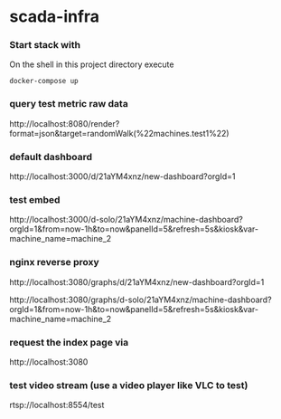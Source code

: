 # scada-infra

### Start stack with

On the shell in this project directory execute

```
docker-compose up
```

### query test metric raw data

http://localhost:8080/render?format=json&target=randomWalk(%22machines.test1%22)

### default dashboard

http://localhost:3000/d/21aYM4xnz/new-dashboard?orgId=1

### test embed

http://localhost:3000/d-solo/21aYM4xnz/machine-dashboard?orgId=1&from=now-1h&to=now&panelId=5&refresh=5s&kiosk&var-machine_name=machine_2

### nginx reverse proxy

http://localhost:3080/graphs/d/21aYM4xnz/new-dashboard?orgId=1

http://localhost:3080/graphs/d-solo/21aYM4xnz/machine-dashboard?orgId=1&from=now-1h&to=now&panelId=5&refresh=5s&kiosk&var-machine_name=machine_2

### request the index page via
http://localhost:3080

### test video stream (use a video player like VLC to test)
rtsp://localhost:8554/test